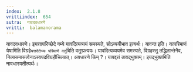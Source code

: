 ```yaml
---
index:  2.1.8
vrittiindex:  654
sutra:  यावदवधारणे
vritti:  balamanorama 
---
```


यावदवधारणे। इयत्तापरिच्छेदे गम्ये यावदित्यव्ययं समस्यते, सोऽव्ययीभाव इत्यर्थः। यावन्त इति। यत्परिमाणं येषामिति विग्रहे`यत्तदेतेभ्यः परिमाणे वतु`बिति वतुप्प्रत्ययः। यावदित्यव्ययमेव समस्यते, विग्रहस्तु तद्धितान्तेनैव, नित्यसमासत्वेनाऽस्वपदविग्रहौचित्यात्। अवधारणे किम् ?। यावद्दत्तं तावद्भुक्तम्। इयद्भुक्तमिति नावधारयतीत्यर्थः। 

